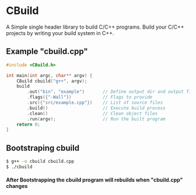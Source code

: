 # CBuild

A Simple single header library to build C/C++ programs.
Build your C/C++ projects by writing your build system in C++.

## Example "cbuild.cpp"

```c++
#include <CBuild.h>

int main(int argc, char** argv) {
    CBuild cbuild("g++", argv);
    build
        .out("bin", "example")       // Define output dir and output file name
        .flags({"-Wall"})            // Flags to provide
        .src({"src/example.cpp"})    // List of source files
        .build()                     // Execute build process
        .clean()                     // Clean object files
        .run(argv);                  // Run the built program
    return 0;
}
```

## Bootstraping cbuild

```bash
$ g++ -o cbuild cbuild.cpp
$ ./cbuild
```

#### After Bootstrapping the cbuild program will rebuilds when "cbuild.cpp" changes




